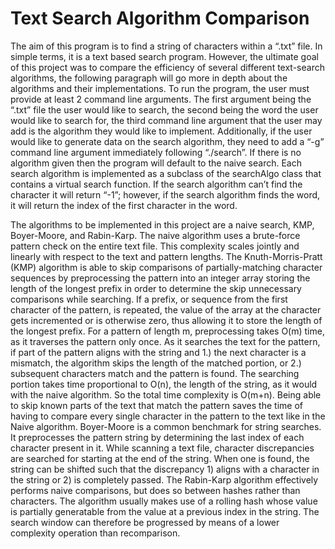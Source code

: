 # Text Search Algorithm Comparison
The aim of this program is to find a string of characters within a “.txt” file. In simple terms, it is a text based search program. However, the ultimate goal of this project was to compare the efficiency of several different text-search algorithms, the following paragraph will go more in depth about the algorithms and their implementations. To run the program, the user must provide at least 2 command line arguments. The first argument being the “.txt” file the user would like to search, the second being the word the user would like to search for, the third command line argument that the user may add is the algorithm they would like to implement. Additionally, if the user would like to generate data on the search algorithm, they need to add a “-g” command line argument immediately following “./search”. If there is no algorithm given then the program will default to the naive search. Each search algorithm is implemented as a subclass of the searchAlgo class that contains a virtual search function. If the search algorithm can’t find the character it will return “-1”; however, if the search algorithm finds the word, it will return the index of the first character in the word. 
 
The algorithms to be implemented in this project are a naive search, KMP, Boyer-Moore, and Rabin-Karp. The naive algorithm uses a brute-force pattern check on the entire text file. This complexity scales jointly and linearly with respect to the text and pattern lengths. The Knuth-Morris-Pratt (KMP) algorithm is able to skip comparisons of partially-matching character sequences by preprocessing the pattern into an integer array storing the length of the longest prefix in order to determine the skip unnecessary comparisons while searching. If a prefix, or sequence from the first character of the pattern, is repeated, the value of the array at the character gets incremented or is otherwise zero, thus allowing it to store the length of the longest prefix. For a pattern of length m, preprocessing takes O(m) time, as it traverses the pattern only once. As it searches the text for the pattern, if part of the pattern aligns with the string and 1.) the next character is a mismatch, the algorithm skips the length of the matched portion, or 2.) subsequent characters match and the pattern is found. The searching portion takes time proportional to O(n), the length of the string, as it would with the naive algorithm. So the total time complexity is O(m+n). Being able to skip known parts of the text that match the pattern saves the time of having to compare every single character in the pattern to the text like in the Naive algorithm. Boyer-Moore is a common benchmark for string searches. It preprocesses the pattern string by determining the last index of each character present in it. While scanning a text file, character discrepancies are searched for starting at the end of the string. When one is found, the string can be shifted such that the discrepancy 1) aligns with a character in the string or 2) is completely passed. The Rabin-Karp algorithm effectively performs naive comparisons, but does so between hashes rather than characters. The algorithm usually makes use of a rolling hash whose value is partially generatable from the value at a previous index in the string. The search window can therefore be progressed by means of a lower complexity operation than recomparison.
